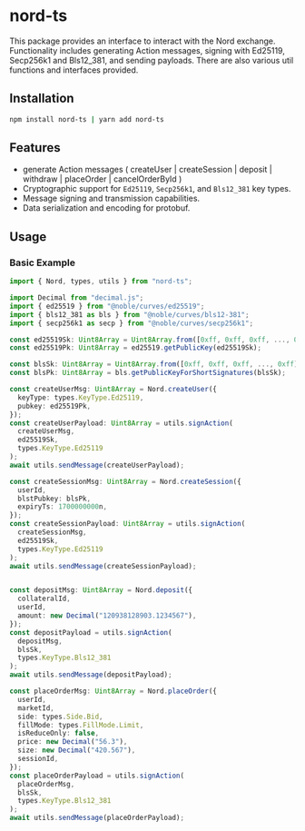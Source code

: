 # nord-ts

This package provides an interface to interact with the Nord exchange. Functionality includes generating Action messages, signing with Ed25119, Secp256k1 and Bls12_381, and sending payloads. There are also various util functions and interfaces provided.

## Installation

```bash
npm install nord-ts | yarn add nord-ts
```

## Features

- generate Action messages ( createUser | createSession | deposit | withdraw | placeOrder | cancelOrderById )
- Cryptographic support for `Ed25119`, `Secp256k1`, and `Bls12_381` key types.
- Message signing and transmission capabilities.
- Data serialization and encoding for protobuf.

## Usage

### Basic Example

```typescript
import { Nord, types, utils } from "nord-ts";

import Decimal from "decimal.js";
import { ed25519 } from "@noble/curves/ed25519";
import { bls12_381 as bls } from "@noble/curves/bls12-381";
import { secp256k1 as secp } from "@noble/curves/secp256k1";

const ed25519Sk: Uint8Array = Uint8Array.from([0xff, 0xff, 0xff, ..., 0xff]);
const ed25519Pk: Uint8Array = ed25519.getPublicKey(ed25519Sk);

const blsSk: Uint8Array = Uint8Array.from([0xff, 0xff, 0xff, ..., 0xff]);
const blsPk: Uint8Array = bls.getPublicKeyForShortSignatures(blsSk);

const createUserMsg: Uint8Array = Nord.createUser({
  keyType: types.KeyType.Ed25119,
  pubkey: ed25519Pk,
});
const createUserPayload: Uint8Array = utils.signAction(
  createUserMsg,
  ed25519Sk,
  types.KeyType.Ed25119
);
await utils.sendMessage(createUserPayload);

const createSessionMsg: Uint8Array = Nord.createSession({
  userId,
  blstPubkey: blsPk,
  expiryTs: 1700000000n,
});
const createSessionPayload: Uint8Array = utils.signAction(
  createSessionMsg,
  ed25519Sk,
  types.KeyType.Ed25119
);
await utils.sendMessage(createSessionPayload);


const depositMsg: Uint8Array = Nord.deposit({
  collateralId,
  userId,
  amount: new Decimal("120938128903.1234567"),
});
const depositPayload = utils.signAction(
  depositMsg,
  blsSk,
  types.KeyType.Bls12_381
);
await utils.sendMessage(depositPayload);

const placeOrderMsg: Uint8Array = Nord.placeOrder({
  userId,
  marketId,
  side: types.Side.Bid,
  fillMode: types.FillMode.Limit,
  isReduceOnly: false,
  price: new Decimal("56.3"),
  size: new Decimal("420.567"),
  sessionId,
});
const placeOrderPayload = utils.signAction(
  placeOrderMsg,
  blsSk,
  types.KeyType.Bls12_381
);
await utils.sendMessage(placeOrderPayload);

```
